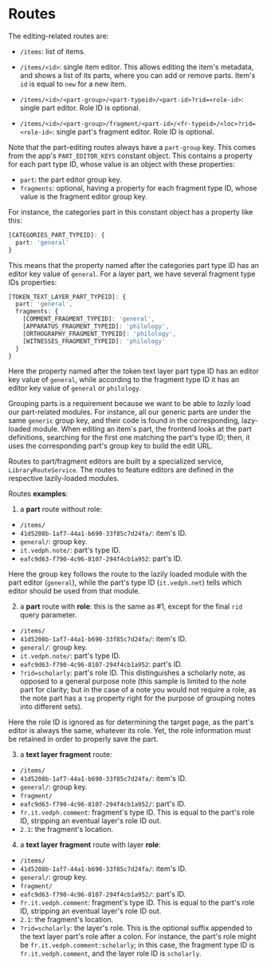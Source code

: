 # Routes

The editing-related routes are:

- `/items`: list of items.

- `/items/<id>`: single item editor. This allows editing the item's metadata, and shows a list of its parts, where you can add or remove parts. Item's `id` is equal to `new` for a new item.

- `/items/<id>/<part-group>/<part-typeid>/<part-id>?rid=<role-id>`: single part editor. Role ID is optional.

- `/items/<id>/<part-group>/fragment/<part-id>/<fr-typeid>/<loc>?rid=<role-id>`: single part's fragment editor. Role ID is optional.

Note that the part-editing routes always have a `part-group` key. This comes from the app's `PART_EDITOR_KEYS` constant object. This contains a property for each part type ID, whose value is an object with these properties:

- `part`: the part editor group key.
- `fragments`: optional, having a property for each fragment type ID, whose value is the fragment editor group key.

For instance, the categories part in this constant object has a property like this:

```ts
[CATEGORIES_PART_TYPEID]: {
  part: 'general'
}
```

This means that the property named after the categories part type ID has an editor key value of `general`. For a layer part, we have several fragment type IDs properties:

```ts
[TOKEN_TEXT_LAYER_PART_TYPEID]: {
  part: 'general',
  fragments: {
    [COMMENT_FRAGMENT_TYPEID]: 'general',
    [APPARATUS_FRAGMENT_TYPEID]: 'philology',
    [ORTHOGRAPHY_FRAGMENT_TYPEID]: 'philology',
    [WITNESSES_FRAGMENT_TYPEID]: 'philology'
  }
}
```

Here the property named after the token text layer part type ID has an editor key value of `general`, while according to the fragment type ID it has an editor key value of `general` or `philology`.

Grouping parts is a requirement because we want to be able to *lazily* load our part-related modules. For instance, all our generic parts are under the same `generic` group key, and their code is found in the corresponding, lazy-loaded module. When editing an item's part, the frontend looks at the part definitions, searching for the first one matching the part's type ID; then, it uses the corresponding part's group key to build the edit URL.

Routes to part/fragment editors are built by a specialized service, `LibraryRouteService`. The routes to feature editors are defined in the respective lazily-loaded modules.

Routes **examples**:

1. a **part** route without role:

- `/items/`
- `41d5208b-1af7-44a1-b690-33f85c7d24fa/`: item's ID.
- `general/`: group key.
- `it.vedph.note/`: part's type ID.
- `eafc9d63-f790-4c96-8107-294f4cb1a952`: part's ID.

Here the group key follows the route to the lazily loaded module with the part editor (`general`), while the part's type ID (`it.vedph.net`) tells which editor should be used from that module.

2. a **part** route with **role**: this is the same as #1, except for the final `rid` query parameter.

- `/items/`
- `41d5208b-1af7-44a1-b690-33f85c7d24fa/`: item's ID.
- `general/`: group key.
- `it.vedph.note/`: part's type ID.
- `eafc9d63-f790-4c96-8107-294f4cb1a952`: part's ID.
- `?rid=scholarly`: part's role ID. This distinguishes a scholarly note, as opposed to a general purpose note (this sample is limited to the note part for clarity; but in the case of a note you would not require a role, as the note part has a `tag` property right for the purpose of grouping notes into different sets).

Here the role ID is ignored as for determining the target page, as the part's editor is always the same, whatever its role. Yet, the role information must be retained in order to properly save the part.

3. a **text layer fragment** route:

- `/items/`
- `41d5208b-1af7-44a1-b690-33f85c7d24fa/`: item's ID.
- `general/`: group key.
- `fragment/`
- `eafc9d63-f790-4c96-8107-294f4cb1a952/`: part's ID.
- `fr.it.vedph.comment`: fragment's type ID. This is equal to the part's role ID, stripping an eventual layer's role ID out.
- `2.1`: the fragment's location.

4. a **text layer fragment** route with layer **role**:

- `/items/`
- `41d5208b-1af7-44a1-b690-33f85c7d24fa/`: item's ID.
- `general/`: group key.
- `fragment/`
- `eafc9d63-f790-4c96-8107-294f4cb1a952/`: part's ID.
- `fr.it.vedph.comment`: fragment's type ID. This is equal to the part's role ID, stripping an eventual layer's role ID out.
- `2.1`: the fragment's location.
- `?rid=scholarly`: the layer's role. This is the optional suffix appended to the text layer part's role after a colon. For instance, the part's role might be `fr.it.vedph.comment:scholarly`; in this case, the fragment type ID is `fr.it.vedph.comment`, and the layer role ID is `scholarly`.
